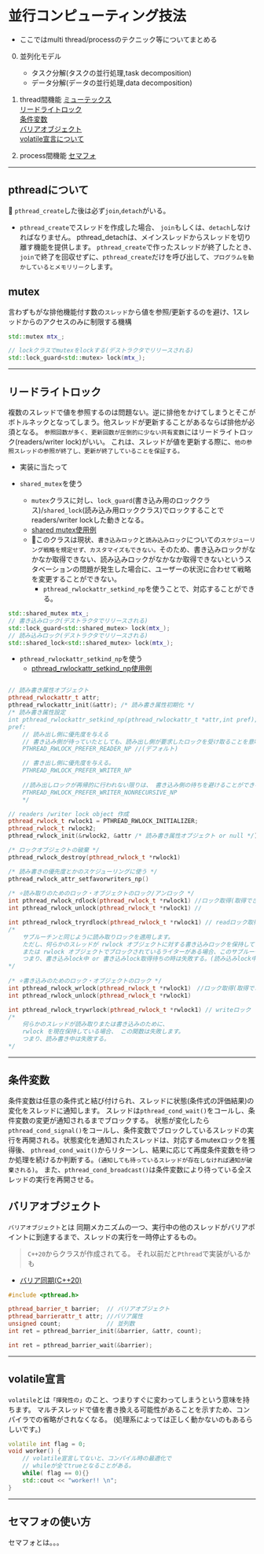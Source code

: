 # 並行コンピューティング技法

- ここではmulti thread/processのテクニック等についてまとめる

0. 並列化モデル
    - タスク分解(タスクの並行処理,task decomposition)
    - データ分解(データの並行処理,data decomposition)

1. thread間機能
[ミューテックス](#mutex)  
[リードライトロック](#readers_writer_lock)  
[条件変数](#condition)  
[バリアオブジェクト](#barrier)  
[volatile宣言について](#volatile)  

2. process間機能
[セマフォ](#semapho)

---

## <a name=pthread>pthreadについて</a>

🚨 `pthread_create`した後は必ず`join`,`detach`がいる。

- `pthread_create`でスレッドを作成した場合、
  `join`もしくは、`detach`しなければなりません。 pthread_detachは、メインスレッドからスレッドを切り離す機能を提供します。
  `pthread_create`で作ったスレッドが終了したとき、`join`で終了を回収せずに、`pthread_create`だけを呼び出して、`プログラムを動かしているとメモリリーク`します。

## <a name='mutex'>mutex</a>

言わずもがな排他機能付す数の`スレッド`から値を参照/更新するのを避け、1スレッドからのアクセスのみに制限する機構

```cpp
std::mutex mtx_;

// lockクラスでmutexをlockする(デストラクタでリリースされる)
std::lock_guard<std::mutex> lock(mtx_);
```

---

## <a name='readers_writer_lock'>リードライトロック</a>

複数のスレッドで値を参照するのは問題ない。逆に排他をかけてしまうとそこがボトルネックとなってしまう。他スレッドが更新することがあるならば排他が必須となる。
`参照回数が多く、更新回数が圧倒的に少ない共有変数`にはリードライトロック(readers/writer lock)がいい。
これは、スレッドが値を更新する際に、`他の参照スレッドの参照が終了し、更新が終了していることを保証する。`

- 実装に当たって

- `shared_mutex`を使う
  - `mutex`クラスに対し、`lock_guard`(書き込み用のロッククラス)/`shared_lock`(読み込み用ロッククラス)でロックすることでreaders/writer lockした動きとなる。
  - [shared mutex使用例](https://cpprefjp.github.io/reference/shared_mutex/shared_mutex.html)
  - 🚨このクラスは現状、`書き込みロック`と`読み込みロック`についての`スケジューリング戦略を規定せず、カスタマイズもできない。`そのため、書き込みロックがなかなか取得できない、読み込みロックがなかなか取得できないというスタベーションの問題が発生した場合に、ユーザーの状況に合わせて戦略を変更することができない。
    - `pthread_rwlockattr_setkind_np`を使うことで、対応することができる。

```cpp
std::shared_mutex mtx_;
// 書き込みロック(デストラクタでリリースされる)
std::lock_guard<std::shared_mutex> lock(mtx_);
// 読み込みロック(デストラクタでリリースされる)
std::shared_lock<std::shared_mutex> lock(mtx_); 
```

- `pthread_rwlockattr_setkind_np`を使う
  - [pthread_rwlockattr_setkind_np使用例](https://linuxjm.osdn.jp/html/LDP_man-pages/man3/pthread_rwlockattr_setkind_np.3.html)

```cpp

// 読み書き属性オブジェクト
pthread_rwlockattr_t attr;
pthread_rwlockattr_init(&attr); /* 読み書き属性初期化 */
/* 読み書き属性設定
int pthread_rwlockattr_setkind_np(pthread_rwlockattr_t *attr,int pref);
pref:
    // 読み出し側に優先度を与える
    // 書き込み側が待っていたとしても、読み出し側が要求したロックを受け取ることを意味する。
    PTHREAD_RWLOCK_PREFER_READER_NP //(デフォルト)

    // 書き出し側に優先度を与える。
    PTHREAD_RWLOCK_PREFER_WRITER_NP
    
    //読み出しロックが再帰的に行われない限りは、 書き込み側の待ちを避けることができる。
    PTHREAD_RWLOCK_PREFER_WRITER_NONRECURSIVE_NP
    */

// readers /writer lock object 作成
pthread_rwlock_t rwlock1 = PTHREAD_RWLOCK_INITIALIZER;
pthread_rwlock_t rwlock2;
pthread_rwlock_init(&rwlock2, &attr /* 読み書き属性オブジェクト or null */);

/* ロックオブジェクトの破棄 */
pthread_rwlock_destroy(pthread_rwlock_t *rwlock1)
```

```cpp
/* 読み書きの優先度とかのスケジューリングに使う */
pthread_rwlock_attr_setfavorwriters_np()
    
/* ⭐️読み取りのためのロック・オブジェクトのロック/アンロック */
int pthread_rwlock_rdlock(pthread_rwlock_t *rwlock1) //ロック取得(取得できるまで待つ)
int pthread_rwlock_unlock(pthread_rwlock_t *rwlock1) //

int pthread_rwlock_tryrdlock(pthread_rwlock_t *rwlock1) // readロック取得(待たない)
/*
    サブルーチンと同じように読み取りロックを適用します。
    ただし、何らかのスレッドが rwlock オブジェクトに対する書き込みロックを保持している場合、
    または rwlock オブジェクトでブロックされているライターがある場合、このサブルーチンは失敗します。
    つまり、書き込みlock中 or 書き込みlock取得待ちの時は失敗する。(読み込みlock中は大丈夫)
*/
    
/* ⭐️書き込みのためのロック・オブジェクトのロック */
int pthread_rwlock_wrlock(pthread_rwlock_t *rwlock1)　//ロック取得(取得できるまで待つ)
int pthread_rwlock_unlock(pthread_rwlock_t *rwlock1)

int pthread_rwlock_trywrlock(pthread_rwlock_t *rwlock1) // writeロック
/* 
    何らかのスレッドが読み取りまたは書き込みのために、
    rwlock を現在保持している場合、 この関数は失敗します。
    つまり、読み書き中は失敗する。
*/
```

---

## <a name='condition'>条件変数</a>

条件変数は任意の条件式と結び付けられ、スレッドに状態(条件式の評価結果)の変化をスレッドに通知します。
スレッドは`pthread_cond_wait()`をコールし、条件変数の変更が通知されるまでブロックする。
状態が変化したら`pthread_cond_signal()`をコールし、条件変数でブロックしているスレッドの実行を再開される。状態変化を通知されたスレッドは、対応するmutexロックを獲得後、
`pthread_cond_wait()`からリターンし、結果に応じて再度条件変数を待つか処理を続けるか判断する。`(通知しても待っているスレッドが存在しなければ通知が破棄される)`。
また、`pthread_cond_broadcast()`は条件変数により待っている全スレッドの実行を再開させる。

## <a name='barrier'>バリアオブジェクト</a>

`バリアオブジェクト`とは
同期メカニズムの一つ、実行中の他のスレッドがバリアポイントに到達するまで、スレッドの実行を一時停止するもの。

> `C++20`からクラスが作成されてる。
それ以前だと`Pthread`で実装がいるかも

- [バリア同期(C++20)](https://cpprefjp.github.io/reference/barrier.html)

```cpp
#include <pthread.h>

pthread_barrier_t barrier;  // バリアオブジェクト
pthread_barrierattr_t attr; //バリア属性
unsigned count;             // 並列数
int ret = pthread_barrier_init(&barrier, &attr, count);

int ret = pthread_barrier_wait(&barrier);
```

---

## <a name=volatile>volatile宣言</a>

`volatile`とは`「揮発性の」`のこと、つまりすぐに変わってしまうという意味を持ちます。
マルチスレッドで値を書き換える可能性があることを示すため、コンパイラでの省略がされなくなる。
(処理系によっては正しく動かないのもあるらしいです。)

```cpp
volatile int flag = 0;
void worker() {
    // volatile宣言してないと、コンパイル時の最適化で
    // whileが全てtrueとなることがある。
    while( flag == 0){}
    std::cout << "worker!! \n";
}
```

---

## <a name=semapho>セマフォの使い方</a>

セマフォとは。。。

```cpp
```
